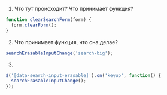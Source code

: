 1. Что тут происходит? Что принимает функция? 
```js
function clearSearchForm(form) {
  form.clearForm();
}
```

2. Что принимает функция, что она делае?
```js
searchErasableInputChange('search-big');
```

3.
```js
$('[data-search-input-erasable]').on('keyup', function() {
  searchErasableInputChange();
});
```
